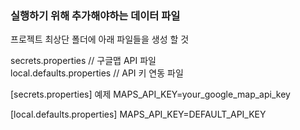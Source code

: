 ### 실행하기 위해 추가해야하는 데이터 파일

프로젝트 최상단 폴더에 아래 파일들을 생성 할 것

secrets.properties          // 구글맵 API 파일  </br>
local.defaults.properties   // API 키 연동 파일

[secrets.properties] 예제
MAPS_API_KEY=your_google_map_api_key

[local.defaults.properties]
MAPS_API_KEY=DEFAULT_API_KEY
